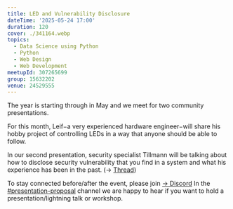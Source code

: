 ```yaml
---
title: LED and Vulnerability Disclosure
dateTime: '2025-05-24 17:00'
duration: 120
cover: ./341164.webp
topics:
  - Data Science using Python
  - Python
  - Web Design
  - Web Development
meetupId: 307265699
group: 15632202
venue: 24529555
---
```


The year is starting through in May and we meet for two community presentations.

For this month, Leif−a very experienced hardware engineer−will share his hobby project of controlling LEDs in a way that anyone should be able to follow.

In our second presentation, security specialist Tillmann will be talking about how to disclose security vulnerability that you find in a system and what his experience has been in the past. (→ [Thread](https://discord.com/channels/1034792577293094972/1346346180921135205))

To stay connected before/after the event, please join [→ Discord](https://owddm.com/discord)
In the [#presentation-proposal](https://discord.com/channels/1034792577293094972/1034862103653257306) channel we are happy to hear if you want to hold a presentation/lightning talk or workshop.
